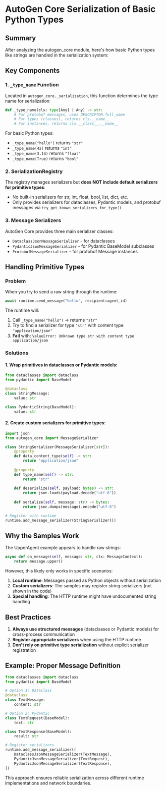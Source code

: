 # AutoGen Core Serialization of Basic Python Types

## Summary

After analyzing the autogen_core module, here's how basic Python types like strings are handled in the serialization system:

## Key Components

### 1. `_type_name` Function
Located in `autogen_core._serialization`, this function determines the type name for serialization:

```python
def _type_name(cls: type[Any] | Any) -> str:
    # For protobuf messages, uses DESCRIPTOR.full_name
    # For types (classes), returns cls.__name__
    # For instances, returns cls.__class__.__name__
```

For basic Python types:
- `_type_name("hello")` returns `"str"`
- `_type_name(42)` returns `"int"`
- `_type_name(3.14)` returns `"float"`
- `_type_name(True)` returns `"bool"`

### 2. SerializationRegistry
The registry manages serializers but **does NOT include default serializers for primitive types**:
- No built-in serializers for str, int, float, bool, list, dict, etc.
- Only provides serializers for dataclasses, Pydantic models, and protobuf messages via `try_get_known_serializers_for_type()`

### 3. Message Serializers
AutoGen Core provides three main serializer classes:
- `DataclassJsonMessageSerializer` - for dataclasses
- `PydanticJsonMessageSerializer` - for Pydantic BaseModel subclasses  
- `ProtobufMessageSerializer` - for protobuf Message instances

## Handling Primitive Types

### Problem
When you try to send a raw string through the runtime:
```python
await runtime.send_message("hello", recipient=agent_id)
```

The runtime will:
1. Call `_type_name("hello")` → returns `"str"`
2. Try to find a serializer for type `"str"` with content type `"application/json"`
3. **Fail** with: `ValueError: Unknown type str with content type application/json`

### Solutions

#### 1. Wrap primitives in dataclasses or Pydantic models:
```python
from dataclasses import dataclass
from pydantic import BaseModel

@dataclass
class StringMessage:
    value: str

class PydanticString(BaseModel):
    value: str
```

#### 2. Create custom serializers for primitive types:
```python
import json
from autogen_core import MessageSerializer

class StringSerializer(MessageSerializer[str]):
    @property
    def data_content_type(self) -> str:
        return "application/json"
    
    @property
    def type_name(self) -> str:
        return "str"
    
    def deserialize(self, payload: bytes) -> str:
        return json.loads(payload.decode("utf-8"))
    
    def serialize(self, message: str) -> bytes:
        return json.dumps(message).encode("utf-8")

# Register with runtime
runtime.add_message_serializer(StringSerializer())
```

## Why the Samples Work

The UpperAgent example appears to handle raw strings:
```python
async def on_message(self, message: str, ctx: MessageContext):
    return message.upper()
```

However, this likely only works in specific scenarios:
1. **Local runtime**: Messages passed as Python objects without serialization
2. **Custom serializers**: The samples may register string serializers (not shown in the code)
3. **Special handling**: The HTTP runtime might have undocumented string handling

## Best Practices

1. **Always use structured messages** (dataclasses or Pydantic models) for cross-process communication
2. **Register appropriate serializers** when using the HTTP runtime
3. **Don't rely on primitive type serialization** without explicit serializer registration

## Example: Proper Message Definition

```python
from dataclasses import dataclass
from pydantic import BaseModel

# Option 1: Dataclass
@dataclass
class TextMessage:
    content: str

# Option 2: Pydantic  
class TextRequest(BaseModel):
    text: str

class TextResponse(BaseModel):
    result: str

# Register serializers
runtime.add_message_serializer([
    DataclassJsonMessageSerializer(TextMessage),
    PydanticJsonMessageSerializer(TextRequest),
    PydanticJsonMessageSerializer(TextResponse),
])
```

This approach ensures reliable serialization across different runtime implementations and network boundaries.